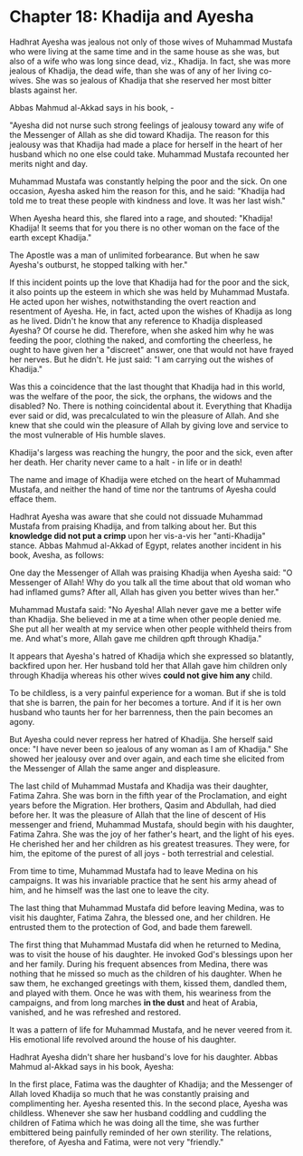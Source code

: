 Chapter 18: Khadija and Ayesha
==============================

Hadhrat Ayesha was jealous not only of those wives of Muhammad Mustafa
who were living at the same time and in the same house as she was, but
also of a wife who was long since dead, viz., Khadija. In fact, she was
more jealous of Khadija, the dead wife, than she was of any of her
living co-wives. She was so jealous of Khadija that she reserved her
most bitter blasts against her.

Abbas Mahmud al-Akkad says in his book, -

"Ayesha did not nurse such strong feelings of jealousy toward any wife
of the Messenger of Allah as she did toward Khadija. The reason for this
jealousy was that Khadija had made a place for herself in the heart of
her husband which no one else could take. Muhammad Mustafa recounted her
merits night and day.

Muhammad Mustafa was constantly helping the poor and the sick. On one
occasion, Ayesha asked him the reason for this, and he said: "Khadija
had told me to treat these people with kindness and love. It was her
last wish."

When Ayesha heard this, she flared into a rage, and shouted: "Khadija!
Khadija! It seems that for you there is no other woman on the face of
the earth except Khadija."

The Apostle was a man of unlimited forbearance. But when he saw Ayesha's
outburst, he stopped talking with her."

If this incident points up the love that Khadija had for the poor and
the sick, it also points up the esteem in which she was held by Muhammad
Mustafa. He acted upon her wishes, notwithstanding the overt reaction
and resentment of Ayesha. He, in fact, acted upon the wishes of Khadija
as long as he lived. Didn't he know that any reference to Khadija
displeased Ayesha? Of course he did. Therefore, when she asked him why
he was feeding the poor, clothing the naked, and comforting the
cheerless, he ought to have given her a "discreet" answer, one that
would not have frayed her nerves. But he didn't. He just said: "I am
carrying out the wishes of Khadija."

Was this a coincidence that the last thought that Khadija had in this
world, was the welfare of the poor, the sick, the orphans, the widows
and the disabled? No. There is nothing coincidental about it. Everything
that Khadija ever said or did, was precalculated to win the pleasure of
Allah. And she knew that she could win the pleasure of Allah by giving
love and service to the most vulnerable of His humble slaves.

Khadija's largess was reaching the hungry, the poor and the sick, even
after her death. Her charity never came to a halt - in life or in death!

The name and image of Khadija were etched on the heart of Muhammad
Mustafa, and neither the hand of time nor the tantrums of Ayesha could
efface them.

Hadhrat Ayesha was aware that she could not dissuade Muhammad Mustafa
from praising Khadija, and from talking about her. But this **knowledge
did not put a crimp** upon her vis-a-vis her "anti-Khadija" stance.
Abbas Mahmud al-Akkad of Egypt, relates another incident in his book,
Avesha, as follows:

One day the Messenger of Allah was praising Khadija when Ayesha said: "O
Messenger of Allah! Why do you talk all the time about that old woman
who had inflamed gums? After all, Allah has given you better wives than
her."

Muhammad Mustafa said: "No Ayesha! Allah never gave me a better wife
than Khadija. She believed in me at a time when other people denied me.
She put all her wealth at my service when other people withheld theirs
from me. And what's more, Allah gave me children qpft through Khadija."

It appears that Ayesha's hatred of Khadija which she expressed so
blatantly, backfired upon her. Her husband told her that Allah gave him
children only through Khadija whereas his other wives **could not give
him any** child.

To be childless, is a very painful experience for a woman. But if she is
told that she is barren, the pain for her becomes a torture. And if it
is her own husband who taunts her for her barrenness, then the pain
becomes an agony.

But Ayesha could never repress her hatred of Khadija. She herself said
once: "I have never been so jealous of any woman as I am of Khadija."
She showed her jealousy over and over again, and each time she elicited
from the Messenger of Allah the same anger and displeasure.

The last child of Muhammad Mustafa and Khadija was their daughter,
Fatima Zahra. She was born in the fifth year of the Proclamation, and
eight years before the Migration. Her brothers, Qasim and Abdullah, had
died before her. It was the pleasure of Allah that the line of descent
of His messenger and friend, Muhammad Mustafa, should begin with his
daughter, Fatima Zahra. She was the joy of her father's heart, and the
light of his eyes. He cherished her and her children as his greatest
treasures. They were, for him, the epitome of the purest of all joys -
both terrestrial and celestial.

From time to time, Muhammad Mustafa had to leave Medina on his
campaigns. It was his invariable practice that he sent his army ahead of
him, and he himself was the last one to leave the city.

The last thing that Muhammad Mustafa did before leaving Medina, was to
visit his daughter, Fatima Zahra, the blessed one, and her children. He
entrusted them to the protection of God, and bade them farewell.

The first thing that Muhammad Mustafa did when he returned to Medina,
was to visit the house of his daughter. He invoked God's blessings upon
her and her family. During his frequent absences from Medina, there was
nothing that he missed so much as the children of his daughter. When he
saw them, he exchanged greetings with them, kissed them, dandled them,
and played with them. Once he was with them, his weariness from the
campaigns, and from long marches **in the dust** and heat of Arabia,
vanished, and he was refreshed and restored.

It was a pattern of life for Muhammad Mustafa, and he never veered from
it. His emotional life revolved around the house of his daughter.

Hadhrat Ayesha didn't share her husband's love for his daughter. Abbas
Mahmud al-Akkad says in his book, Ayesha:

In the first place, Fatima was the daughter of Khadija; and the
Messenger of Allah loved Khadija so much that he was constantly praising
and complimenting her. Ayesha resented this. In the second place, Ayesha
was childless. Whenever she saw her husband coddling and cuddling the
children of Fatima which he was doing all the time, she was further
embittered being painfully reminded of her own sterility. The relations,
therefore, of Ayesha and Fatima, were not very "friendly."


